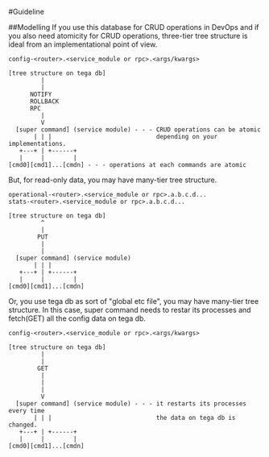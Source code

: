 #Guideline

##Modelling
If you use this database for CRUD operations in DevOps and if you also need atomicity for CRUD operations, three-tier tree structure is ideal from an implementational point of view. 
```
config-<router>.<service_module or rpc>.<args/kwargs>

[tree structure on tega db]
         |
         |
      NOTIFY
      ROLLBACK
      RPC
         |
         V
  [super command] (service module) - - - CRUD operations can be atomic
       | | |                             depending on your implementations.
   +---+ | +------+
   |     |        |
[cmd0][cmd1]...[cmdn] - - - operations at each commands are atomic
```

But, for read-only data, you may have many-tier tree structure.
```
operational-<router>.<service_module or rpc>.a.b.c.d...
stats-<router>.<service_module or rpc>.a.b.c.d...

[tree structure on tega db]
         ^
         |
        PUT
         |
         |
  [super command] (service module)
       | | |
   +---+ | +------+
   |     |        |
[cmd0][cmd1]...[cmdn]
```

Or, you use tega db as sort of "global etc file", you may have many-tier tree structure. In this case, super command needs to restar its processes and fetch(GET) all the config data on tega db.
```
config-<router>.<service_module or rpc>.<args/kwargs>

[tree structure on tega db]
         |
         |
        GET
         |
         |
         |
         V
  [super command] (service module) - - - it restarts its processes every time
       | | |                             the data on tega db is changed.
   +---+ | +------+
   |     |        |
[cmd0][cmd1]...[cmdn] 
```
